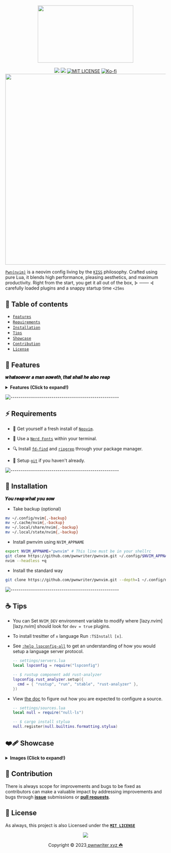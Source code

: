 <h3 align="center"><img src="https://github.com/pwnwriter/pwnvim/blob/images/logos/pwnvim-logo-12622-crop.png" width="300px" height="180px" ></h3>

<p align="center">
<a href="https://github.com/pwnwriter/pwnvim"><img src="https://img.shields.io/badge/Neovim-0.9.0-blueviolet.svg?style=flat-square&logo=Neovim&color=90E59A&logoColor=white)](https://github.com/neovim/neovim"></a>
<a href="https://github.com/pwnwriter/pwnvim/issues"><img src="https://img.shields.io/github/issues/pwnwriter/pwnvim.svg?style=flat-square&label=Issues&color=d77982"></a>
<a href="https://github.com/pwnwriter/pwnwriter/blob/main/LICENSE"><img src="https://img.shields.io/badge/License-MIT-white.svg" alt="MIT LICENSE"></a>
<a href="https://ko-fi.com/pwnwriter"><img src="https://img.shields.io/badge/support-pwnwriter%20-pink?logo=kofi&logoColor=white" alt="Ko-fi"></a>
<br>
<img src="https://raw.githubusercontent.com/catppuccin/catppuccin/main/assets/palette/macchiato.png" width="600" />
</p>

[`Pwn(nvim)`](/) is a neovim config living by the [`KISS`](https://en.wikipedia.org/wiki/KISS_principle) philosophy. Crafted using pure Lua, it blends high performance, pleasing aesthetics, and maximum productivity. Right from the start, you get it all out of the box, ⊱ ─── ⊰ carefully loaded plugins and a snappy startup time `<25ms` 

## 📔 Table of contents 

* [`Features`](#features)
* [`Requirements`](#requirements)
* [`Installation`](#installation)
* [`Tips`](#tips)
* [`Showcase`](#showcase)
* [`Contribution`](#contribution)
* [`License`](#license)
</div>


<a name="features"></a>
## 🦄 Features

**𝒘𝒉𝒂𝒕𝒔𝒐𝒆𝒗𝒆𝒓 𝒂 𝒎𝒂𝒏 𝒔𝒐𝒘𝒆𝒕𝒉, 𝒕𝒉𝒂𝒕 𝒔𝒉𝒂𝒍𝒍 𝒉𝒆 𝒂𝒍𝒔𝒐 𝒓𝒆𝒂𝒑**

<details><summary> <b>Features (Click to expand!)</b></summary>

- **oil.nvim**:- Fast file tree, edit like a buffer
  
  ![oil](https://github.com/pwnwriter/pwnvim/assets/90331517/c9380ba5-c8a5-47ab-93e1-5a75decd685c)


- **Lsp**:- Well configured env for lsp servers

![](https://github.com/pwnwriter/pwnvim/blob/images/features/lsp.png)

- **Telescope**:- A fuzzy file finder, picker, sorter, previewer and a lot more

![](https://github.com/pwnwriter/pwnvim/blob/images/features/telescope.png)

- **Nostatusline**:- Not using statusline, coz everything can be seen with noice :P 

![](https://github.com/pwnwriter/pwnvim/blob/images/features/statusline.png)
![](https://github.com/pwnwriter/pwnvim/blob/images/features/noice.png)

Actually there's a lot you can explore, you may want to discover its array of features by installing and exploring pwnvim yourself.

</details>


![-----------------------------------------------------](https://raw.githubusercontent.com/andreasbm/readme/master/assets/lines/aqua.png)

<a name="requirements"></a>
## ⚡ Requirements

-   🍺 Get yourself a fresh install of [`Neovim`](https://neovim.io).

-   🚀 Use a [`Nerd Fonts`](https://nerdfonts.com/) within your terminal.

-   🔍 Install [`fd-find`](https://github.com/sharkdp/fd) and [`ripgrep`](https://github.com/BurntSushi/ripgrep) through your package manager.

-   🐙 Setup [`git`](https://en.wikipedia.org/wiki/Git) if you haven't already.

![-----------------------------------------------------](https://raw.githubusercontent.com/andreasbm/readme/master/assets/lines/aqua.png)


<a name="installation"></a>
## 📩 Installation
**𝒀𝒐𝒖 𝒓𝒆𝒂𝒑 𝒘𝒉𝒂𝒕 𝒚𝒐𝒖 𝒔𝒐𝒘**
- Take backup (optional)
 
 ```bash
mv ~/.config/nvim{,-backup}
mv ~/.cache/nvim{,-backup}
mv ~/.local/share/nvim{,-backup}
mv ~/.local/state/nvim{,-backup}
 ```
- Install pwnvim using `NVIM_APPNAME`

```bash
export NVIM_APPNAME="pwnvim" # This line must be in your shellrc 
git clone https://github.com/pwnwriter/pwnvim.git ~/.config/$NVIM_APPNAME
nvim --headless +q
```

- Install the standard way

```bash
git clone https://github.com/pwnwriter/pwnvim.git --depth=1 ~/.config/nvim && nvim --headless +q
```
![-----------------------------------------------------](https://raw.githubusercontent.com/andreasbm/readme/master/assets/lines/aqua.png)


<a name="tips"></a>
## ☕ Tips

-   You can Set `NVIM_DEV` environment variable to modify where [lazy.nvim][lazy.nvim]
    should look for `dev = true` plugins.

-   To install tresitter of `x` language Run `:TSInstall [x]`.

-   See [`:help lspconfig-all`](https://github.com/neovim/nvim-lspconfig/blob/master/doc/server_configurations.md) to get an understanding of how
    you would setup a language server protocol.

    ```lua
    -- settings/servers.lua
    local lspconfig = require("lspconfig")

    -- $ rustup component add rust-analyzer
    lspconfig.rust_analyzer.setup({
      cmd = { "rustup", "run", "stable", "rust-analyzer" },
    })
    ```

-   View [the doc](https://github.com/jose-elias-alvarez/null-ls.nvim/blob/main/doc/BUILTINS.md) to figure out how you are expected to
    configure a source.

    ```lua
    -- settings/sources.lua
    local null = require("null-ls")

    -- $ cargo install stylua
    null.register(null.builtins.formatting.stylua)
    ```

<a name="showcase"></a>
## ❤️‍🩹 Showcase

<details><summary> <b>Images (Click to expand!)</b></summary>
 
![](https://github.com/pwnwriter/pwnvim/blob/images/showcase/113881.png)

![](https://github.com/pwnwriter/pwnvim/blob/images/showcase/157639.png)


</details>


<a name="contribution"></a>
## 💖 Contribution
 There is always scope for improvements and bugs to be fixed as contributors can make a valuable impact by addressing improvements and bugs through [**issue**](https://github.com/pwnwriter/pwnvim/issues) submissions or [**pull requests**](https://github.com/pwnwriter/pwnvim/pulls).

   
<a name="license"></a> 
## 🔐 License
 As always, this project is also Licensed under the [**`MIT LICENSE`**](/LICENSE) 
  
<p align="center"><img src="https://raw.githubusercontent.com/catppuccin/catppuccin/main/assets/footers/gray0_ctp_on_line.svg?sanitize=true" /></p>
<p align="center">Copyright &copy; 2023<a href="https://pwnwriter.xyz" target="_blank"> pwnwriter xyz ☘️ </a> 




